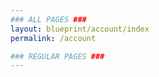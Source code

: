 ```yaml
---
### ALL PAGES ###
layout: blueprint/account/index
permalink: /account

### REGULAR PAGES ###
---
```

